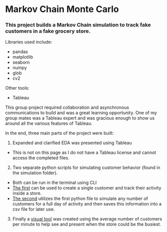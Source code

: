 # Markov Chain Monte Carlo

### This project builds a Markov Chain simulation to track fake customers in a fake grocery store.

Libraries used include:

- pandas
- matplotlib
- seaborn
- numpy
- glob
- cv2

Other tools:

- Tableau

This group project required collaboration and asynchronous communications to build and was a great
learning opportunity. One of my group mates was a Tableau expert and was gracious enough to show us around all the various features of Tableau.

In the end, three main parts of the project were built:

1. Expanded and clarified EDA was presented using Tableau
  - This is not on this page as I do not have a Tableau license and cannot access the completed files.
2. Two separate python scripts for simulating customer behavior (found in the simulation folder).
  - Both can be run in the terminal using CLI
  - [The first](https://github.com/C-Williams/spiced_projects/blob/main/markov_chain_simulation/simulation/customer.py) can be used to create a single customer and track their activity inside a store.
  - [The second](https://github.com/C-Williams/spiced_projects/blob/main/markov_chain_simulation/simulation/sim_day.py) utilizes the first python file to simulate any number of customers for a full day of activity and then saves this information into a csv file for later use.
3. Finally a [visual tool](https://github.com/C-Williams/spiced_projects/blob/main/markov_chain_simulation/grocery_store_visual/images/supermarket.gif) was created using the average number of customers per minute to help see and present when the store could be the busiest.